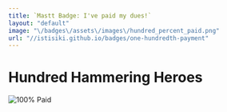 ```yaml
---
title: `Mastt Badge: I've paid my dues!`
layout: "default"
image: "\/badges\/assets\/images\/hundred_percent_paid.png"
url: "//istisiki.github.io/badges/one-hundredth-payment"
---
```

# Hundred Hammering Heroes

![100% Paid](/badges/assets/images/hundred_percent_paid.png "100% Paid")
